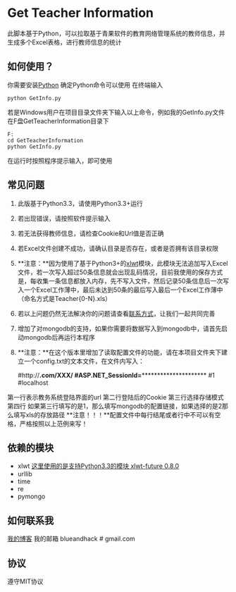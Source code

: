 Get Teacher Information
===================================

此脚本基于Python，可以拉取基于青果软件的教育网络管理系统的教师信息，并生成多个Excel表格，进行教师信息的统计

如何使用？
---------


你需要安装[Python](http://python.org/download/)
确定Python命令可以使用
在终端输入

    python GetInfo.py

若是Windows用户在项目目录文件夹下输入以上命令，例如我的GetInfo.py文件在F盘GetTeacherInformation目录下

    F:
    cd GetTeacherInformation
    python GetInfo.py
    
在运行时按照程序提示输入，即可使用

常见问题
--------


1. 此版基于Python3.3，请使用Python3.3+运行
2. 若出现错误，请按照软件提示输入
2. 若无法获得教师信息，请检查Cookie和Url值是否正确
3. 若Excel文件创建不成功，请确认目录是否存在，或者是否拥有该目录权限
4. **注意：**因为使用了基于Python3+的[xlwt](#依赖的模块)模块，此模块无法追加写入Excel文件，若一次写入超过50条信息就会出现乱码情况，目前我使用的保存方式是，每收集一条信息都放入内存，先不写入文件，然后记录50条信息后一次写入一个Excel工作薄中，最后未达到50条的最后写入最后一个Excel工作薄中（命名方式是Teacher{0-N}.xls）
4. 若以上问题仍然无法解决你的问题请查看[联系方式](#如何联系我)，让我们一起共同完善
5. 增加了对mongodb的支持，如果你需要将数据写入到mongodb中，请首先启动mongodb后再运行本程序
6. **注意：**在这个版本里增加了读取配置文件的功能，请在本项目文件夹下建立一个config.txt的文本文件，在文件内写入：


    #http://********.com/XXX/
    #ASP.NET_SessionId=*****************************
    #1
    #localhost

第一行表示教务系统登陆界面的url
第二行登陆后的Cookie
第三行选择存储模式
第四行 如果第三行填写的是1，那么填写mongodb的配置链接，如果选择的是2那么填写xls的存放路径
**注意！！！**配置文件中每行结尾或者行中不可以有空格，严格按照以上范例来写！

依赖的模块
----------


- xlwt  [这里使用的是支持Python3.3的模块 xlwt-future 0.8.0](https://pypi.python.org/pypi/xlwt-future)
- urllib
- time
- re
- pymongo


如何联系我
----------


[我的博客](http://blueandhack.com)
我的邮箱 blueandhack # gmail.com


协议
----


遵守MIT协议
